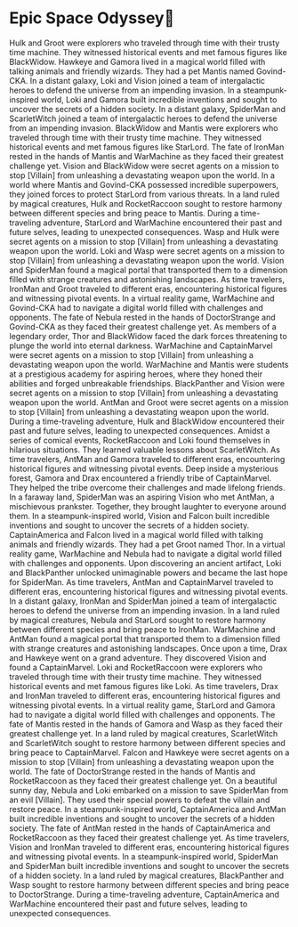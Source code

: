 # Epic Space Odyssey:pizza:

Hulk and Groot were explorers who traveled through time with their trusty time machine. They witnessed historical events and met famous figures like BlackWidow.
Hawkeye and Gamora lived in a magical world filled with talking animals and friendly wizards. They had a pet Mantis named Govind-CKA.
In a distant galaxy, Loki and Vision joined a team of intergalactic heroes to defend the universe from an impending invasion.
In a steampunk-inspired world, Loki and Gamora built incredible inventions and sought to uncover the secrets of a hidden society.
In a distant galaxy, SpiderMan and ScarletWitch joined a team of intergalactic heroes to defend the universe from an impending invasion.
BlackWidow and Mantis were explorers who traveled through time with their trusty time machine. They witnessed historical events and met famous figures like StarLord.
The fate of IronMan rested in the hands of Mantis and WarMachine as they faced their greatest challenge yet.
Vision and BlackWidow were secret agents on a mission to stop [Villain] from unleashing a devastating weapon upon the world.
In a world where Mantis and Govind-CKA possessed incredible superpowers, they joined forces to protect StarLord from various threats.
In a land ruled by magical creatures, Hulk and RocketRaccoon sought to restore harmony between different species and bring peace to Mantis.
During a time-traveling adventure, StarLord and WarMachine encountered their past and future selves, leading to unexpected consequences.
Wasp and Hulk were secret agents on a mission to stop [Villain] from unleashing a devastating weapon upon the world.
Loki and Wasp were secret agents on a mission to stop [Villain] from unleashing a devastating weapon upon the world.
Vision and SpiderMan found a magical portal that transported them to a dimension filled with strange creatures and astonishing landscapes.
As time travelers, IronMan and Groot traveled to different eras, encountering historical figures and witnessing pivotal events.
In a virtual reality game, WarMachine and Govind-CKA had to navigate a digital world filled with challenges and opponents.
The fate of Nebula rested in the hands of DoctorStrange and Govind-CKA as they faced their greatest challenge yet.
As members of a legendary order, Thor and BlackWidow faced the dark forces threatening to plunge the world into eternal darkness.
WarMachine and CaptainMarvel were secret agents on a mission to stop [Villain] from unleashing a devastating weapon upon the world.
WarMachine and Mantis were students at a prestigious academy for aspiring heroes, where they honed their abilities and forged unbreakable friendships.
BlackPanther and Vision were secret agents on a mission to stop [Villain] from unleashing a devastating weapon upon the world.
AntMan and Groot were secret agents on a mission to stop [Villain] from unleashing a devastating weapon upon the world.
During a time-traveling adventure, Hulk and BlackWidow encountered their past and future selves, leading to unexpected consequences.
Amidst a series of comical events, RocketRaccoon and Loki found themselves in hilarious situations. They learned valuable lessons about ScarletWitch.
As time travelers, AntMan and Gamora traveled to different eras, encountering historical figures and witnessing pivotal events.
Deep inside a mysterious forest, Gamora and Drax encountered a friendly tribe of CaptainMarvel. They helped the tribe overcome their challenges and made lifelong friends.
In a faraway land, SpiderMan was an aspiring Vision who met AntMan, a mischievous prankster. Together, they brought laughter to everyone around them.
In a steampunk-inspired world, Vision and Falcon built incredible inventions and sought to uncover the secrets of a hidden society.
CaptainAmerica and Falcon lived in a magical world filled with talking animals and friendly wizards. They had a pet Groot named Thor.
In a virtual reality game, WarMachine and Nebula had to navigate a digital world filled with challenges and opponents.
Upon discovering an ancient artifact, Loki and BlackPanther unlocked unimaginable powers and became the last hope for SpiderMan.
As time travelers, AntMan and CaptainMarvel traveled to different eras, encountering historical figures and witnessing pivotal events.
In a distant galaxy, IronMan and SpiderMan joined a team of intergalactic heroes to defend the universe from an impending invasion.
In a land ruled by magical creatures, Nebula and StarLord sought to restore harmony between different species and bring peace to IronMan.
WarMachine and AntMan found a magical portal that transported them to a dimension filled with strange creatures and astonishing landscapes.
Once upon a time, Drax and Hawkeye went on a grand adventure. They discovered Vision and found a CaptainMarvel.
Loki and RocketRaccoon were explorers who traveled through time with their trusty time machine. They witnessed historical events and met famous figures like Loki.
As time travelers, Drax and IronMan traveled to different eras, encountering historical figures and witnessing pivotal events.
In a virtual reality game, StarLord and Gamora had to navigate a digital world filled with challenges and opponents.
The fate of Mantis rested in the hands of Gamora and Wasp as they faced their greatest challenge yet.
In a land ruled by magical creatures, ScarletWitch and ScarletWitch sought to restore harmony between different species and bring peace to CaptainMarvel.
Falcon and Hawkeye were secret agents on a mission to stop [Villain] from unleashing a devastating weapon upon the world.
The fate of DoctorStrange rested in the hands of Mantis and RocketRaccoon as they faced their greatest challenge yet.
On a beautiful sunny day, Nebula and Loki embarked on a mission to save SpiderMan from an evil [Villain]. They used their special powers to defeat the villain and restore peace.
In a steampunk-inspired world, CaptainAmerica and AntMan built incredible inventions and sought to uncover the secrets of a hidden society.
The fate of AntMan rested in the hands of CaptainAmerica and RocketRaccoon as they faced their greatest challenge yet.
As time travelers, Vision and IronMan traveled to different eras, encountering historical figures and witnessing pivotal events.
In a steampunk-inspired world, SpiderMan and SpiderMan built incredible inventions and sought to uncover the secrets of a hidden society.
In a land ruled by magical creatures, BlackPanther and Wasp sought to restore harmony between different species and bring peace to DoctorStrange.
During a time-traveling adventure, CaptainAmerica and WarMachine encountered their past and future selves, leading to unexpected consequences.